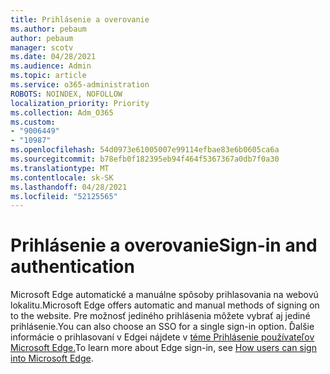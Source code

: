 ```yaml
---
title: Prihlásenie a overovanie
ms.author: pebaum
author: pebaum
manager: scotv
ms.date: 04/28/2021
ms.audience: Admin
ms.topic: article
ms.service: o365-administration
ROBOTS: NOINDEX, NOFOLLOW
localization_priority: Priority
ms.collection: Adm_O365
ms.custom:
- "9006449"
- "10987"
ms.openlocfilehash: 54d0973e61005007e99114efbae83e6b0605ca6a
ms.sourcegitcommit: b78efb0f182395eb94f464f5367367a0db7f0a30
ms.translationtype: MT
ms.contentlocale: sk-SK
ms.lasthandoff: 04/28/2021
ms.locfileid: "52125565"
---
```

# <a name="sign-in-and-authentication"></a><span data-ttu-id="cc243-102">Prihlásenie a overovanie</span><span class="sxs-lookup"><span data-stu-id="cc243-102">Sign-in and authentication</span></span>

<span data-ttu-id="cc243-103">Microsoft Edge automatické a manuálne spôsoby prihlasovania na webovú lokalitu.</span><span class="sxs-lookup"><span data-stu-id="cc243-103">Microsoft Edge offers automatic and manual methods of signing on to the website.</span></span> <span data-ttu-id="cc243-104">Pre možnosť jediného prihlásenia môžete vybrať aj jediné prihlásenie.</span><span class="sxs-lookup"><span data-stu-id="cc243-104">You can also choose an SSO for a single sign-in option.</span></span> <span data-ttu-id="cc243-105">Ďalšie informácie o prihlasovaní v Edgei nájdete v [téme Prihlásenie používateľov Microsoft Edge.](https://docs.microsoft.com/deployedge/microsoft-edge-security-identity#how-users-can-sign-into-microsoft-edge)</span><span class="sxs-lookup"><span data-stu-id="cc243-105">To learn more about Edge sign-in, see [How users can sign into Microsoft Edge](https://docs.microsoft.com/deployedge/microsoft-edge-security-identity#how-users-can-sign-into-microsoft-edge).</span></span>  